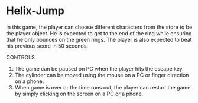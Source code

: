 # Helix-Jump

In this game, the player can choose different characters from the store to be the player object. He is expected to get to the end of the ring while ensuring that he only bounces on the green rings. The player is also expected to beat his previous score in 50 seconds. 

CONTROLS
1. The game can be paused on PC when the player hits the escape key.
2. The cylinder can be moved using the mouse on a PC or finger direction on a phone.
3. When game is over or the time runs out, the player can restart the game by simply clicking on the screen on a PC or a phone.
